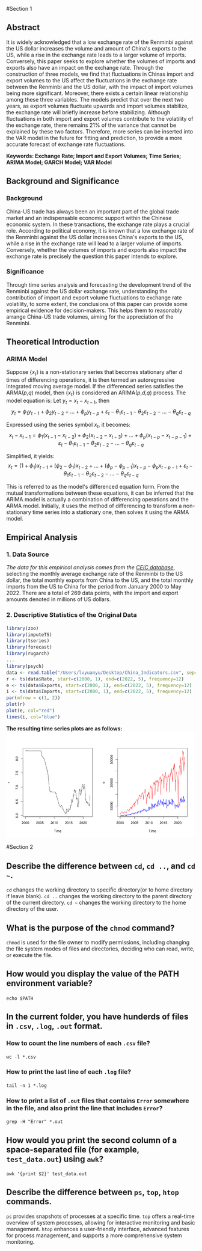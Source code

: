 #Section 1
## Abstract

It is widely acknowledged that a low exchange rate of the Renminbi against the US dollar increases the volume and amount of China's exports to the US, while a rise in the exchange rate leads to a larger volume of imports. Conversely, this paper seeks to explore whether the volumes of imports and exports also have an impact on the exchange rate. Through the construction of three models, we find that fluctuations in Chinas import and export volumes to the US affect the fluctuations in the exchange rate between the Renminbi and the US dollar, with the impact of import volumes being more significant. Moreover, there exists a certain linear relationship among these three variables. The models predict that over the next two years, as export volumes fluctuate upwards and import volumes stabilize, the exchange rate will briefly increase before stabilizing. Although fluctuations in both import and export volumes contribute to the volatility of the exchange rate, there remains 21% of the variance that cannot be explained by these two factors. Therefore, more series can be inserted into the VAR model in the future for fitting and prediction, to provide a more accurate forecast of exchange rate fluctuations.

**Keywords: Exchange Rate; Import and Export Volumes; Time Series; ARIMA Model; GARCH Model; VAR Model**

## Background and Significance

### Background

China-US trade has always been an important part of the global trade market and an indispensable economic support within the Chinese economic system. In these transactions, the exchange rate plays a crucial role. According to political economy, it is known that a low exchange rate of the Renminbi against the US dollar increases China's exports to the US, while a rise in the exchange rate will lead to a larger volume of imports. Conversely, whether the volumes of imports and exports also impact the exchange rate is precisely the question this paper intends to explore.

### Significance

Through time series analysis and forecasting the development trend of the Renminbi against the US dollar exchange rate, understanding the contribution of import and export volume fluctuations to exchange rate volatility, to some extent, the conclusions of this paper can provide some empirical evidence for decision-makers. This helps them to reasonably arrange China-US trade volumes, aiming for the appreciation of the Renminbi.

## Theoretical Introduction

### ARIMA Model

Suppose {${x_{t}}$} is a non-stationary series that becomes stationary after ${d}$ times of differencing operations, it is then termed an autoregressive integrated moving average model. If the differenced series satisfies the ARMA($p$,$q$) model, then {${x_{t}}$} is considered an ARIMA($p$,$d$,$q$) process. The model equation is: Let ${y_{t}=x_{t}-x_{t-1}}$, then
$${y_{t}=\phi_{1}y_{t-1}+\phi_{2}y_{t-2}+\dots +\phi_{p}y_{t-p}+\varepsilon_{t}-\theta_{1}\varepsilon_{t-1}-\theta_{2}\varepsilon_{t-2}-\dots -\theta_{q}\varepsilon_{t-q}}$$

Expressed using the series symbol ${x_{t}}$, it becomes:
$${x_{t}-x_{t-1}=\phi_{1}(x_{t-1}-x_{t-2})+\phi_{2}(x_{t-2}-x_{t-3})+\dots +\phi_{p}(x_{t-p}-x_{t-p-1})+\varepsilon_{t}-\theta_{1}\varepsilon_{t-1}-\theta_{2}\varepsilon_{t-2}-\dots -\theta_{q}\varepsilon_{t-q}}$$

Simplified, it yields:
$${x_{t}=(1+\phi_{1})x_{t-1}+(\phi_{2}-\phi_{1})x_{t-2}+\dots +(\phi_{p}-\phi_{p-1})x_{t-p}-\phi_{p}x_{t-p-1}+\varepsilon_{t}-\theta_{1}\varepsilon_{t-1}-\theta_{2}\varepsilon_{t-2}-\dots -\theta_{q}\varepsilon_{t-q}}$$

This is referred to as the model's differenced equation form. From the mutual transformations between these equations, it can be inferred that the ARIMA model is actually a combination of differencing operations and the ARMA model. Initially, it uses the method of differencing to transform a non-stationary time series into a stationary one, then solves it using the ARMA model.

## Empirical Analysis

### 1. Data Source

*The data for this empirical analysis comes from the [CEIC database](https://info.ceicdata.com)*, selecting the monthly average exchange rate of the Renminbi to the US dollar, the total monthly exports from China to the US, and the total monthly imports from the US to China for the period from January 2000 to May 2022. There are a total of 269 data points, with the import and export amounts denoted in millions of US dollars.

### 2. Descriptive Statistics of the Original Data

```r
library(zoo)
library(imputeTS)
library(tseries)
library(forecast)
library(rugarch)
...
library(psych)
data <- read.table("/Users/luyuanyu/Desktop/China_Indicators.csv", sep=",", header = T)
r <- ts(data$Rate, start=c(2000, 1), end=c(2022, 5), frequency=12)
e <- ts(data$Exports, start=c(2000, 1), end=c(2022, 5), frequency=12)
i <- ts(data$Imports, start=c(2000, 1), end=c(2022, 5), frequency=12)
par(mfrow = c(1, 2))
plot(r)
plot(e, col="red")
lines(i, col="blue")
```

**The resulting time series plots are as follows:**
![The resulting time series plots are as follows:](1.png)

#Section 2
## Describe the difference between `cd`, `cd ..`, and `cd ~`.
`cd` changes the working directory to specific directory(or to home directory if leave blank). `cd ..` changes the working directory to the parent directory of the current directory. `cd ~` changes the working directory to the home directory of the user.

## What is the purpose of the `chmod` command?
`chmod` is used for the file owner to modify permissions, including changing the file system modes of files and directories, deciding who can read, write, or execute the file.

## How would you display the value of the PATH environment variable?
```echo $PATH```
## In the current folder, you have hunderds of files in `.csv`, `.log`, `.out` format.
### How to count the line numbers of each `.csv` file?
```wc -l *.csv```
### How to print the last line of each `.log` file?
```tail -n 1 *.log```
### How to print a list of `.out` files that contains `Error` somewhere in the file, and also print the line that includes `Error`?
```grep -H "Error" *.out```

## How would you print the second column of a space-separated file (for example, `test_data.out`) using `awk`?
```awk '{print $2}' test_data.out```

## Describe the difference between `ps`, `top`, `htop` commands.
`ps` provides snapshots of processes at a specific time. `top` offers a real-time overview of system processes, allowing for interactive monitoring and basic management. `htop` enhances a user-friendly interface, advanced features for process management, and supports a more comprehensive system monitoring.
